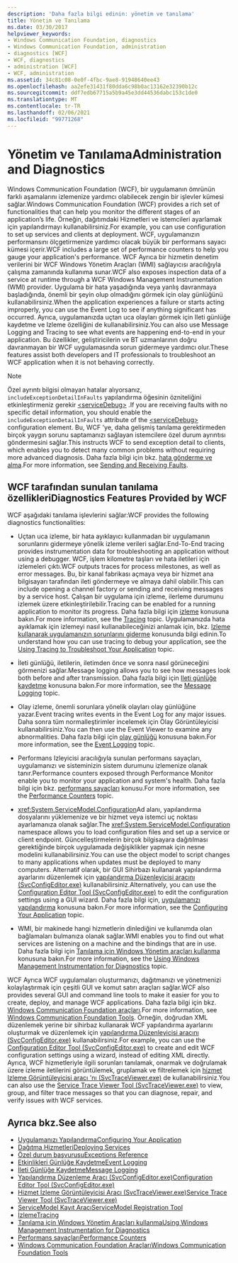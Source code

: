 ```yaml
---
description: 'Daha fazla bilgi edinin: yönetim ve tanılama'
title: Yönetim ve Tanılama
ms.date: 03/30/2017
helpviewer_keywords:
- Windows Communication Foundation, diagnostics
- Windows Communication Foundation, administration
- diagnostics [WCF]
- WCF, diagnostics
- administration [WCF]
- WCF, administration
ms.assetid: 34c81c08-0e0f-4fbc-9ae8-91948640ee43
ms.openlocfilehash: aa2efe31431f80dda6c98b0ac13162e32390b12c
ms.sourcegitcommit: ddf7edb67715a5b9a45e3dd44536dabc153c1de0
ms.translationtype: MT
ms.contentlocale: tr-TR
ms.lasthandoff: 02/06/2021
ms.locfileid: "99771268"
---
```

# <a name="administration-and-diagnostics"></a><span data-ttu-id="699b9-103">Yönetim ve Tanılama</span><span class="sxs-lookup"><span data-stu-id="699b9-103">Administration and Diagnostics</span></span>

<span data-ttu-id="699b9-104">Windows Communication Foundation (WCF), bir uygulamanın ömrünün farklı aşamalarını izlemenize yardımcı olabilecek zengin bir işlevler kümesi sağlar.</span><span class="sxs-lookup"><span data-stu-id="699b9-104">Windows Communication Foundation (WCF) provides a rich set of functionalities that can help you monitor the different stages of an application’s life.</span></span> <span data-ttu-id="699b9-105">Örneğin, dağıtımdaki Hizmetleri ve istemcileri ayarlamak için yapılandırmayı kullanabilirsiniz.</span><span class="sxs-lookup"><span data-stu-id="699b9-105">For example, you can use configuration to set up services and clients at deployment.</span></span> <span data-ttu-id="699b9-106">WCF, uygulamanızın performansını ölçgetirmenize yardımcı olacak büyük bir performans sayacı kümesi içerir.</span><span class="sxs-lookup"><span data-stu-id="699b9-106">WCF includes a large set of performance counters to help you gauge your application's performance.</span></span> <span data-ttu-id="699b9-107">WCF Ayrıca bir hizmetin denetim verilerini bir WCF Windows Yönetim Araçları (WMI) sağlayıcısı aracılığıyla çalışma zamanında kullanıma sunar.</span><span class="sxs-lookup"><span data-stu-id="699b9-107">WCF also exposes inspection data of a service at runtime through a WCF Windows Management Instrumentation (WMI) provider.</span></span> <span data-ttu-id="699b9-108">Uygulama bir hata yaşadığında veya yanlış davranmaya başladığında, önemli bir şeyin olup olmadığını görmek için olay günlüğünü kullanabilirsiniz.</span><span class="sxs-lookup"><span data-stu-id="699b9-108">When the application experiences a failure or starts acting improperly, you can use the Event Log to see if anything significant has occurred.</span></span> <span data-ttu-id="699b9-109">Ayrıca, uygulamanızda uçtan uca olayları görmek için Ileti günlüğe kaydetme ve Izleme özelliğini de kullanabilirsiniz.</span><span class="sxs-lookup"><span data-stu-id="699b9-109">You can also use Message Logging and Tracing to see what events are happening end-to-end in your application.</span></span> <span data-ttu-id="699b9-110">Bu özellikler, geliştiricilerin ve BT uzmanlarının doğru davranmayan bir WCF uygulamasında sorun gidermeye yardımcı olur.</span><span class="sxs-lookup"><span data-stu-id="699b9-110">These features assist both developers and IT professionals to troubleshoot an WCF application when it is not behaving correctly.</span></span>  
  
> [!NOTE]
> <span data-ttu-id="699b9-111">Özel ayrıntı bilgisi olmayan hatalar alıyorsanız, `includeExceptionDetailInFaults` yapılandırma öğesinin özniteliğini etkinleştirmeniz gerekir [\<serviceDebug>](../../configure-apps/file-schema/wcf/servicedebug.md) .</span><span class="sxs-lookup"><span data-stu-id="699b9-111">If you are receiving faults with no specific detail information, you should enable the `includeExceptionDetailInFaults` attribute of the [\<serviceDebug>](../../configure-apps/file-schema/wcf/servicedebug.md) configuration element.</span></span> <span data-ttu-id="699b9-112">Bu, WCF 'ye, daha gelişmiş tanılama gerektirmeden birçok yaygın sorunu saptamanızı sağlayan istemcilere özel durum ayrıntısı göndermesini sağlar.</span><span class="sxs-lookup"><span data-stu-id="699b9-112">This instructs WCF to send exception detail to clients, which enables you to detect many common problems without requiring more advanced diagnosis.</span></span> <span data-ttu-id="699b9-113">Daha fazla bilgi için bkz. [hata gönderme ve alma](../sending-and-receiving-faults.md).</span><span class="sxs-lookup"><span data-stu-id="699b9-113">For more information, see [Sending and Receiving Faults](../sending-and-receiving-faults.md).</span></span>  
  
## <a name="diagnostics-features-provided-by-wcf"></a><span data-ttu-id="699b9-114">WCF tarafından sunulan tanılama özellikleri</span><span class="sxs-lookup"><span data-stu-id="699b9-114">Diagnostics Features Provided by WCF</span></span>  

 <span data-ttu-id="699b9-115">WCF aşağıdaki tanılama işlevlerini sağlar:</span><span class="sxs-lookup"><span data-stu-id="699b9-115">WCF provides the following diagnostics functionalities:</span></span>  
  
- <span data-ttu-id="699b9-116">Uçtan uca izleme, bir hata ayıklayıcı kullanmadan bir uygulamanın sorunlarını gidermeye yönelik izleme verileri sağlar.</span><span class="sxs-lookup"><span data-stu-id="699b9-116">End-To-End tracing provides instrumentation data for troubleshooting an application without using a debugger.</span></span> <span data-ttu-id="699b9-117">WCF, işlem kilometre taşları ve hata iletileri için izlemeleri çıktı.</span><span class="sxs-lookup"><span data-stu-id="699b9-117">WCF outputs traces for process milestones, as well as error messages.</span></span> <span data-ttu-id="699b9-118">Bu, bir kanal fabrikası açmaya veya bir hizmet ana bilgisayarı tarafından ileti göndermeye ve almaya dahil olabilir.</span><span class="sxs-lookup"><span data-stu-id="699b9-118">This can include opening a channel factory or sending and receiving messages by a service host.</span></span> <span data-ttu-id="699b9-119">Çalışan bir uygulama için izleme, ilerleme durumunu izlemek üzere etkinleştirilebilir.</span><span class="sxs-lookup"><span data-stu-id="699b9-119">Tracing can be enabled for a running application to monitor its progress.</span></span> <span data-ttu-id="699b9-120">Daha fazla bilgi için [izleme](./tracing/index.md) konusuna bakın.</span><span class="sxs-lookup"><span data-stu-id="699b9-120">For more information, see the [Tracing](./tracing/index.md) topic.</span></span> <span data-ttu-id="699b9-121">Uygulamanızda hata ayıklamak için izlemeyi nasıl kullanabileceğinizi anlamak için, bkz. [Izleme kullanarak uygulamanızın sorunlarını giderme](./tracing/using-tracing-to-troubleshoot-your-application.md) konusunda bilgi edinin.</span><span class="sxs-lookup"><span data-stu-id="699b9-121">To understand how you can use tracing to debug your application, see the [Using Tracing to Troubleshoot Your Application](./tracing/using-tracing-to-troubleshoot-your-application.md) topic.</span></span>  
  
- <span data-ttu-id="699b9-122">İleti günlüğü, iletilerin, iletimden önce ve sonra nasıl görüneceğini görmenizi sağlar.</span><span class="sxs-lookup"><span data-stu-id="699b9-122">Message logging allows you to see how messages look both before and after transmission.</span></span> <span data-ttu-id="699b9-123">Daha fazla bilgi için [Ileti günlüğe kaydetme](message-logging.md) konusuna bakın.</span><span class="sxs-lookup"><span data-stu-id="699b9-123">For more information, see the [Message Logging](message-logging.md) topic.</span></span>  
  
- <span data-ttu-id="699b9-124">Olay izleme, önemli sorunlara yönelik olayları olay günlüğüne yazar.</span><span class="sxs-lookup"><span data-stu-id="699b9-124">Event tracing writes events in the Event Log for any major issues.</span></span> <span data-ttu-id="699b9-125">Daha sonra tüm normalleştirimler incelemek için Olay Görüntüleyicisi kullanabilirsiniz.</span><span class="sxs-lookup"><span data-stu-id="699b9-125">You can then use the Event Viewer to examine any abnormalities.</span></span> <span data-ttu-id="699b9-126">Daha fazla bilgi için [olay günlüğü](./event-logging/index.md) konusuna bakın.</span><span class="sxs-lookup"><span data-stu-id="699b9-126">For more information, see the [Event Logging](./event-logging/index.md) topic.</span></span>  
  
- <span data-ttu-id="699b9-127">Performans Izleyicisi aracılığıyla sunulan performans sayaçları, uygulamanızı ve sisteminizin sistem durumunu izlemenize olanak tanır.</span><span class="sxs-lookup"><span data-stu-id="699b9-127">Performance counters exposed through Performance Monitor enable you to monitor your application and system's health.</span></span> <span data-ttu-id="699b9-128">Daha fazla bilgi için bkz. [performans sayaçları](./performance-counters/index.md) konusu.</span><span class="sxs-lookup"><span data-stu-id="699b9-128">For more information, see the [Performance Counters](./performance-counters/index.md) topic.</span></span>  
  
- <span data-ttu-id="699b9-129"><xref:System.ServiceModel.Configuration>Ad alanı, yapılandırma dosyalarını yüklemenize ve bir hizmet veya istemci uç noktası ayarlamanıza olanak sağlar.</span><span class="sxs-lookup"><span data-stu-id="699b9-129">The <xref:System.ServiceModel.Configuration> namespace allows you to load configuration files and set up a service or client endpoint.</span></span> <span data-ttu-id="699b9-130">Güncelleştirmelerin birçok bilgisayara dağıtılması gerektiğinde birçok uygulamada değişiklikler yapmak için nesne modelini kullanabilirsiniz.</span><span class="sxs-lookup"><span data-stu-id="699b9-130">You can use the object model to script changes to many applications when updates must be deployed to many computers.</span></span> <span data-ttu-id="699b9-131">Alternatif olarak, bir GUI Sihirbazı kullanarak yapılandırma ayarlarını düzenlemek için [yapılandırma Düzenleyicisi aracını (SvcConfigEditor.exe)](../configuration-editor-tool-svcconfigeditor-exe.md) kullanabilirsiniz.</span><span class="sxs-lookup"><span data-stu-id="699b9-131">Alternatively, you can use the [Configuration Editor Tool (SvcConfigEditor.exe)](../configuration-editor-tool-svcconfigeditor-exe.md) to edit the configuration settings using a GUI wizard.</span></span> <span data-ttu-id="699b9-132">Daha fazla bilgi için, [uygulamanızı yapılandırma](configuring-your-application.md) konusuna bakın.</span><span class="sxs-lookup"><span data-stu-id="699b9-132">For more information, see the [Configuring Your Application](configuring-your-application.md) topic.</span></span>  
  
- <span data-ttu-id="699b9-133">WMI, bir makinede hangi hizmetlerin dinlediğini ve kullanımda olan bağlamaları bulmanıza olanak sağlar.</span><span class="sxs-lookup"><span data-stu-id="699b9-133">WMI enables you to find out what services are listening on a machine and the bindings that are in use.</span></span> <span data-ttu-id="699b9-134">Daha fazla bilgi için [Tanılama için Windows Yönetim araçları kullanma](./wmi/index.md) konusuna bakın.</span><span class="sxs-lookup"><span data-stu-id="699b9-134">For more information, see the [Using Windows Management Instrumentation for Diagnostics](./wmi/index.md) topic.</span></span>  
  
 <span data-ttu-id="699b9-135">WCF Ayrıca WCF uygulamaları oluşturmanızı, dağıtmanızı ve yönetmenizi kolaylaştırmak için çeşitli GUI ve komut satırı araçları sağlar.</span><span class="sxs-lookup"><span data-stu-id="699b9-135">WCF also provides several GUI and command line tools to make it easier for you to create, deploy, and manage WCF applications.</span></span> <span data-ttu-id="699b9-136">Daha fazla bilgi için bkz. [Windows Communication Foundation araçları](../tools.md).</span><span class="sxs-lookup"><span data-stu-id="699b9-136">For more information, see [Windows Communication Foundation Tools](../tools.md).</span></span> <span data-ttu-id="699b9-137">Örneğin, doğrudan XML düzenlemek yerine bir sihirbaz kullanarak WCF yapılandırma ayarlarını oluşturmak ve düzenlemek için [yapılandırma Düzenleyicisi aracını (SvcConfigEditor.exe)](../configuration-editor-tool-svcconfigeditor-exe.md) kullanabilirsiniz.</span><span class="sxs-lookup"><span data-stu-id="699b9-137">For example, you can use the [Configuration Editor Tool (SvcConfigEditor.exe)](../configuration-editor-tool-svcconfigeditor-exe.md) to create and edit WCF configuration settings using a wizard, instead of editing XML directly.</span></span> <span data-ttu-id="699b9-138">Ayrıca, WCF hizmetleriyle ilgili sorunları tanılamak, onarmak ve doğrulamak üzere izleme iletilerini görüntülemek, gruplamak ve filtrelemek için [hizmet Izleme Görüntüleyicisi aracı 'nı (SvcTraceViewer.exe)](../service-trace-viewer-tool-svctraceviewer-exe.md) de kullanabilirsiniz.</span><span class="sxs-lookup"><span data-stu-id="699b9-138">You can also use the [Service Trace Viewer Tool (SvcTraceViewer.exe)](../service-trace-viewer-tool-svctraceviewer-exe.md) to view, group, and filter trace messages so that you can diagnose, repair, and verify issues with WCF services.</span></span>  
  
## <a name="see-also"></a><span data-ttu-id="699b9-139">Ayrıca bkz.</span><span class="sxs-lookup"><span data-stu-id="699b9-139">See also</span></span>

- [<span data-ttu-id="699b9-140">Uygulamanızı Yapılandırma</span><span class="sxs-lookup"><span data-stu-id="699b9-140">Configuring Your Application</span></span>](configuring-your-application.md)
- [<span data-ttu-id="699b9-141">Dağıtma Hizmetleri</span><span class="sxs-lookup"><span data-stu-id="699b9-141">Deploying Services</span></span>](deploying-services.md)
- [<span data-ttu-id="699b9-142">Özel durum başvurusu</span><span class="sxs-lookup"><span data-stu-id="699b9-142">Exceptions Reference</span></span>](./exceptions-reference/index.md)
- [<span data-ttu-id="699b9-143">Etkinlikleri Günlüğe Kaydetme</span><span class="sxs-lookup"><span data-stu-id="699b9-143">Event Logging</span></span>](./event-logging/index.md)
- [<span data-ttu-id="699b9-144">İleti Günlüğe Kaydetme</span><span class="sxs-lookup"><span data-stu-id="699b9-144">Message Logging</span></span>](message-logging.md)
- [<span data-ttu-id="699b9-145">Yapılandırma Düzenleme Aracı (SvcConfigEditor.exe)</span><span class="sxs-lookup"><span data-stu-id="699b9-145">Configuration Editor Tool (SvcConfigEditor.exe)</span></span>](../configuration-editor-tool-svcconfigeditor-exe.md)
- [<span data-ttu-id="699b9-146">Hizmet İzleme Görüntüleyicisi Aracı (SvcTraceViewer.exe)</span><span class="sxs-lookup"><span data-stu-id="699b9-146">Service Trace Viewer Tool (SvcTraceViewer.exe)</span></span>](../service-trace-viewer-tool-svctraceviewer-exe.md)
- [<span data-ttu-id="699b9-147">ServiceModel Kayıt Aracı</span><span class="sxs-lookup"><span data-stu-id="699b9-147">ServiceModel Registration Tool</span></span>](servicemodel-registration-tool.md)
- [<span data-ttu-id="699b9-148">İzleme</span><span class="sxs-lookup"><span data-stu-id="699b9-148">Tracing</span></span>](./tracing/index.md)
- [<span data-ttu-id="699b9-149">Tanılama için Windows Yönetim Araçları kullanma</span><span class="sxs-lookup"><span data-stu-id="699b9-149">Using Windows Management Instrumentation for Diagnostics</span></span>](./wmi/index.md)
- [<span data-ttu-id="699b9-150">Performans sayaçları</span><span class="sxs-lookup"><span data-stu-id="699b9-150">Performance Counters</span></span>](./performance-counters/index.md)
- [<span data-ttu-id="699b9-151">Windows Communication Foundation Araçları</span><span class="sxs-lookup"><span data-stu-id="699b9-151">Windows Communication Foundation Tools</span></span>](../tools.md)
